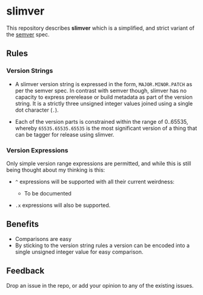 # slimver

This repository describes __slimver__ which is a simplified, and strict variant of the [semver](http://semver.org/) spec.

## Rules

### Version Strings

- A slimver version string is expressed in the form, `MAJOR.MINOR.PATCH` as per the semver spec. In contrast with semver though, slimver has no capacity to express prerelease or build metadata as part of the version string.  It is a strictly three unsigned integer values joined using a single dot character (`.`).

- Each of the version parts is constrained within the range of 0..65535, whereby `65535.65535.65535` is the most significant version of a thing that can be tagger for release using slimver.

### Version Expressions

Only simple version range expressions are permitted, and while this is still being thought about my thinking is this:

- `^` expressions will be supported with all their current weirdness:
  - To be documented

- `.x` expressions will also be supported.

## Benefits

- Comparisons are easy
- By sticking to the version string rules a version can be encoded into a single unsigned integer value for easy comparison.

## Feedback

Drop an issue in the repo, or add your opinion to any of the existing issues.

